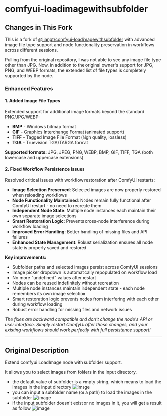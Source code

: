 # comfyui-loadimagewithsubfolder

## Changes in This Fork

This is a fork of [@liangt/comfyui-loadimagewithsubfolder](https://github.com/liangt/comfyui-loadimagewithsubfolder) with advanced image file type support and node functionality preservation in workflows across different sessions.

Pulling from the original repository, I was not able to see any image file type other than JPG. Now, in addition to the original owner's support for JPG, PNG, and WEBP formats, the extended list of file types is completely supported by the node.

### Enhanced Features

#### 1. Added Image File Types

Extended support for additional image formats beyond the standard PNG/JPG/WEBP:

- **BMP** - Windows bitmap format
- **GIF** - Graphics Interchange Format (animated support)
- **TIFF** - Tagged Image File Format (high quality, lossless)
- **TGA** - Truevision TGA/TARGA format

**Supported formats:** JPG, JPEG, PNG, WEBP, BMP, GIF, TIFF, TGA (both lowercase and uppercase extensions)

#### 2. Fixed Workflow Persistence Issues

Resolved critical issues with workflow restoration after ComfyUI restarts:

- **Image Selection Preserved**: Selected images are now properly restored when reloading workflows
- **Node Functionality Maintained**: Nodes remain fully functional after ComfyUI restart - no need to recreate them
- **Independent Node State**: Multiple node instances each maintain their own separate image selections
- **Smart Restoration Logic**: Prevents cross-node interference during workflow loading
- **Improved Error Handling**: Better handling of missing files and API failures
- **Enhanced State Management**: Robust serialization ensures all node state is properly saved and restored

**Key improvements:**
- Subfolder paths and selected images persist across ComfyUI sessions
- Image picker dropdown is automatically repopulated on workflow load
- No more "undefined" values after restart
- Nodes can be reused indefinitely without recreation
- Multiple node instances maintain independent state - each node remembers its own image selection
- Smart restoration logic prevents nodes from interfering with each other during workflow loading
- Robust error handling for missing files and network issues

*The fixes are backward compatible and don't change the node's API or user interface. Simply restart ComfyUI after these changes, and your existing workflows should work perfectly with full persistence support!*

---

## Original Description

Extend comfyui LoadImage node with subfolder support.

It allows you to select images from folders in the input directory.

* the default value of subfolder is a empty string, which means to load the images in the input directory
![image](https://liangt.github.io/assets/comfyui-loadimagewithsubfolder/image1.png)
* you can input a subfolder name (or a path) to load the images in the subfolder
![image](https://liangt.github.io/assets/comfyui-loadimagewithsubfolder/image2.png)
* if the input subfolder doesn't exist or no images in it, you will get a result as follow
![image](https://liangt.github.io/assets/comfyui-loadimagewithsubfolder/image3.png)
